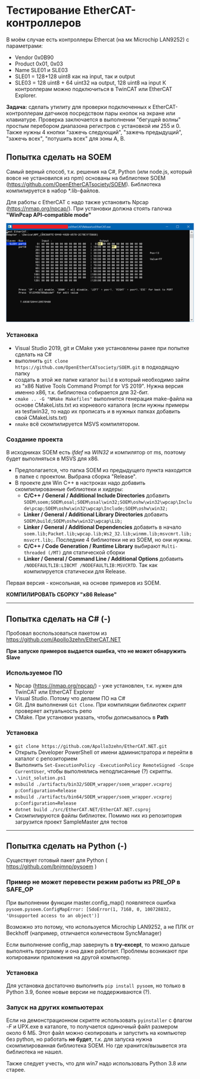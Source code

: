 # Тестирование EtherCAT-контроллеров 
В моём случае есть контроллеры Ethercat (на мк Microchip LAN9252) с параметрами:
- Vendor 0x0B90
- Product 0x01, 0x03
- Name SLE01 и SLE03
- SLE01 = 128+128 uint8 как на input, так и output
- SLE03 = 128 uint8 + 64 uint32 на output, 128 uint8 на input
К контроллерам можно подключиться в TwinCAT или EtherCAT Explorer. 

**Задача:** сделать утилиту для проверки подключенных к EtherCAT-контроллерам датчиков посредством пары кнопок на экране или клавиатуре. Проверка заключается в выполнении "бегущей волны" простым перебором диапазона регистров с установкой им 255 и 0. Также нужны 4 кнопки "зажечь следующий", "зажечь предыдущий", "зажечь всех", "потушить всех" для зоны A, B.

## Попытка сделать на SOEM
Самый верный способ, т.к. решения на C#, Python (или node.js, который вовсе не установился из npm) основаны на библиотеке SOEM (https://github.com/OpenEtherCATsociety/SOEM). 
Библиотека компилируется в набор *.lib-файлов.

Для работы с EtherCAT с надо также установить Npcap (https://nmap.org/npcap/). При установки должна стоять галочка **"WinPcap API-compatible mode"**

![img](img.png)

### Установка 
- Visual Studio 2019, git и CMake уже установлены ранее при попытке сделать на C#
- выполнить `git clone https://github.com/OpenEtherCATsociety/SOEM.git` в подходящую папку
- создать в этой же папке каталог `build` в который необходимо зайти из "x86 Native Tools Command Prompt for VS 2019". Нужна версия именно x86, т.к. библиотека собирается для 32-бит.
- `cmake .. -G "NMake Makefiles"` выполнится генерация make-файла на основе CMakeLists.txt из корневого каталога (если нужны примеры из test\win32, то надо их прописать и в нужных папках добавить свой CMakeLists.txt)
- `nmake` всё скомпилируется MSVS компилятором. 

### Создание проекта
В исходниках SOEM есть *ifdef* на *WIN32* и компилятор от ms, поэтому будет выполняться в MSVS для x86.

- Предполагается, что папка SOEM из предыдущего пункта находится в папке с проектом. Выбрана сборка "Release".
- В проекте для Win C++ в настроках надо добавить скомпилированные библиотеки и хидеры:
  - **C/C++ / General / Additional Include Directories** добавить `SOEM\soem;SOEM\osal;SOEM\osal\win32;SOEM\oshw\win32\wpcap\Include\pcap;SOEM\oshw\win32\wpcap\Include;SOEM\oshw\win32;`
  - **Linker / General / Additional Library Directories** добавить  `SOEM\build;SOEM\oshw\win32\wpcap\Lib;`
  - **Linker / General / Additional Dependencies** добавить в начало `soem.lib;Packet.lib;wpcap.lib;Ws2_32.lib;winmm.lib;msvcmrt.lib;msvcrt.lib;`. Последние 4 библиотеки не из SOEM, но они нужны.
  - **C/C++ / Code Generation / Runtime Library** выбирают `Multi-threaded (/MT)` для статической сборки
  - **Linker / General / Command Line / Additional Options** добавить  `/NODEFAULTLIB:LIBCMT /NODEFAULTLIB:MSVCRTD`. Так как компилируется статически для Release.
  
Первая версия - консольная, на основе примеров из SOEM. 

**КОМПИЛИРОВАТЬ СБОРКУ "x86 Release"**

---

## Попытка сделать на C# (-)
Пробовал воспользоваться пакетом из https://github.com/Apollo3zehn/EtherCAT.NET

**При запуске примеров выдается ошибка, что не может обнаружить Slave**

### Используемое ПО
- Npcap (https://nmap.org/npcap/) - уже установлен, т.к. нужен для TwinCAT или EtherCAT Explorer
- Visual Studio. Потому что делаем ПО на C#
- Git. Для выполнения `Git Clone`. При компиляции библиотек *скрипт* проверяет актуальность репо
- CMake. При установки указать, чтобы дописывалось в **Path**

### Установка
- `git clone https://github.com/Apollo3zehn/EtherCAT.NET.git` 
- Открыть Developer PowerShell от имени администратора и перейти в каталог с репозиторием
- Выполнить `Set-ExecutionPolicy -ExecutionPolicy RemoteSigned -Scope CurrentUser`, чтобы выполнялись неподписанные (?) скрипты.
- `.\init_solution.ps1`
- `msbuild ./artifacts/bin32/SOEM_wrapper/soem_wrapper.vcxproj p:Configuration=Release`
- `msbuild ./artifacts/bin64/SOEM_wrapper/soem_wrapper.vcxproj p:Configuration=Release`
- `dotnet build ./src/EtherCAT.NET/EtherCAT.NET.csproj`
- Скомпилируются файлы библиотек. Помимо них из репозитория загрузится проект SampleMaster для тестов

---

## Попытка сделать на Python (-)
Существует готовый пакет для Python ( https://github.com/bnjmnp/pysoem )

### Пример не может перевести режим работы из PRE_OP в SAFE_OP

При выполнении функции master.config_map() появлятеся ошибка `pysoem.pysoem.ConfigMapError: [SdoError(1, 7168, 0, 100728832, 'Unsupported access to an object')]`

Возможно это потому, что используется Microchip LAN9252, а не ПЛК от Beckhoff (например, отличается количеством SyncManager)

Если выполнение config_map завернуть в **try-except**, то можно дальше выполнять программу и она даже работает. Проблемы возникают при копировании приложения на другой компьютер. 

### Установка
Для установка достаточно выполнить `pip install pysoem`, но только в Python 3.9, более новые версии не поддерживаются (?).

### Запуск на других компьютерах
Если на демонстрационном скрипте использовать `pyinstaller` с флагом *-F* и UPX.exe в каталоге, то получается одиночный файл размером около 6 МБ. Этот файл можно скопировать и запустить на компьютер без python, но работать **не будет**, т.к. для запуска нужна скомпилированная библиотека SOEM. Но где хранится/вызывется эта библиотека не нашел.

Также следует учесть, что для win7 надо использовать Python 3.8 или старее. 
